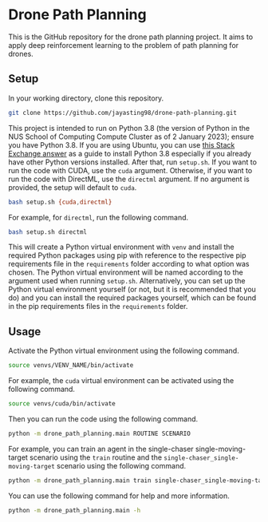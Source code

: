 # Drone Path Planning

This is the GitHub repository for the drone path planning project. It aims to apply deep reinforcement learning to the problem of path planning for drones.

## Setup

In your working directory, clone this repository.

```bash
git clone https://github.com/jayasting98/drone-path-planning.git
```

This project is intended to run on Python 3.8 (the version of Python in the NUS School of Computing Compute Cluster as of 2 January 2023); ensure you have Python 3.8. If you are using Ubuntu, you can use [this Stack Exchange answer](https://askubuntu.com/questions/682869/how-do-i-install-a-different-python-version-using-apt-get#answer-682875) as a guide to install Python 3.8 especially if you already have other Python versions installed. After that, run `setup.sh`. If you want to run the code with CUDA, use the `cuda` argument. Otherwise, if you want to run the code with DirectML, use the `directml` argument. If no argument is provided, the setup will default to `cuda`.

```bash
bash setup.sh {cuda,directml}
```

For example, for `directml`, run the following command.

```bash
bash setup.sh directml
```

This will create a Python virtual environment with `venv` and install the required Python packages using pip with reference to the respective pip requirements file in the `requirements` folder according to what option was chosen. The Python virtual environment will be named according to the argument used when running `setup.sh`. Alternatively, you can set up the Python virtual environment yourself (or not, but it is recommended that you do) and you can install the required packages yourself, which can be found in the pip requirements files in the `requirements` folder.

## Usage

Activate the Python virtual environment using the following command.

```bash
source venvs/VENV_NAME/bin/activate
```

For example, the `cuda` virtual environment can be activated using the following command.

```bash
source venvs/cuda/bin/activate
```

Then you can run the code using the following command.

```bash
python -m drone_path_planning.main ROUTINE SCENARIO
```

For example, you can train an agent in the single-chaser single-moving-target scenario using the `train` routine and the `single-chaser_single-moving-target` scenario using the following command.

```bash
python -m drone_path_planning.main train single-chaser_single-moving-target
```

You can use the following command for help and more information.

```bash
python -m drone_path_planning.main -h
```
